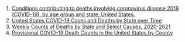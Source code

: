 1. [Conditions contributing to deaths involving coronavirus disease 2019 (COVID-19), by age group and state, United States.](https://data.cdc.gov/NCHS/Conditions-contributing-to-deaths-involving-corona/hk9y-quqm)
2. [United States COVID-19 Cases and Deaths by State over Time](https://data.cdc.gov/Case-Surveillance/United-States-COVID-19-Cases-and-Deaths-by-State-o/9mfq-cb36)
3. [Weekly Counts of Deaths by State and Select Causes, 2020-2021](https://data.cdc.gov/NCHS/Weekly-Counts-of-Deaths-by-State-and-Select-Causes/muzy-jte6)
4. [Provisional COVID-19 Death Counts in the United States by County](https://data.cdc.gov/NCHS/Provisional-COVID-19-Death-Counts-in-the-United-St/kn79-hsxy)
